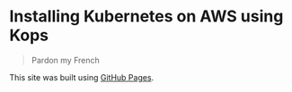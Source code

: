 # Installing Kubernetes on AWS using Kops

> Pardon my French

This site was built using [GitHub Pages](https://pages.github.com/).
